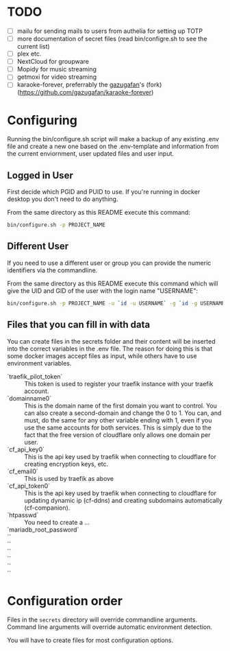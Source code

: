 # TODO
- [ ] mailu for sending mails to users from authelia for setting up TOTP
- [ ] more documentation of secret files (read bin/configre.sh to see the current list)
- [ ] plex etc.
- [ ] NextCloud for groupware
- [ ] Mopidy for music streaming
- [ ] getmoxi for video streaming
- [ ] karaoke-forever, preferrably the [gazugafan](https://github.com/gazugafan)'s (fork)(https://github.com/gazugafan/karaoke-forever)
# Configuring
Running the bin/configure.sh script will make a backup of any existing .env file and create a new one based on the .env-template and information from the current enviornment, user updated files and user input.

## Logged in User
First decide which PGID and PUID to use. If you're running in docker desktop you don't need to do anything.

From the same directory as this README execute this command:
```sh
bin/configure.sh -p PROJECT_NAME
```
## Different User
If you need to use a different user or group you can provide the numeric identifiers via the commandline.

From the same directory as this README execute this command which will give the UID and GID of the user with the login name "USERNAME":
```sh
bin/configure.sh -p PROJECT_NAME -u `id -u USERNAME` -g `id -g USERNAME` -n `id -u -n` -t 'Europe/Oslo'
```

## Files that you can fill in with data
You can create files in the secrets folder and their content will be inserted into the correct variables in the .env file. The reason for doing this is that some docker images accept files as input, while others have to use environment variables. 
<dl>
<dt>`traefik_pilot_token`<dt>
<dd>This token is used to register your traefik instance with your traefik account.<dd>
<dt>`domainname0`<dt>
<dd>This is the domain name of the first domain you want to control. You can also create a second-domain and change the 0 to 1. You can, and must, do the same for any other variable ending with 1, even if you use the same accounts for both services. This is simply due to the fact that the free version of cloudflare only allows one domain per user.<dd>
<dt>`cf_api_key0`<dt>
<dd>This is the api key used by traefik when connecting to cloudflare for creating encryption keys, etc.<dd>
<dt>`cf_email0`<dt>
<dd>This is used by traefik as above<dd>
<dt>`cf_api_token0`<dt>
<dd>This is the api key used by traefik when connecting to cloudflare for updating dynamic ip (cf-ddns) and creating subdomains automatically (cf-companion).<dd>
<dt>`htpasswd`<dt>
<dd>You need to create a ...<dd>
<dt>`mariadb_root_password`<dt>
<dd><dd>
<dt>``<dt>
<dd><dd>
<dt>``<dt>
<dd><dd>
<dt>``<dt>
<dd><dd>
<dt>``<dt>
<dd><dd>
<dt>``<dt>
<dd><dd>
<dt>``<dt>
<dd><dd>
</dl>

# Configuration order
Files in the `secrets` directory will override commandline arguments. Command line arguments will override automatic environment detection.

You will have to create files for most configuration options.
